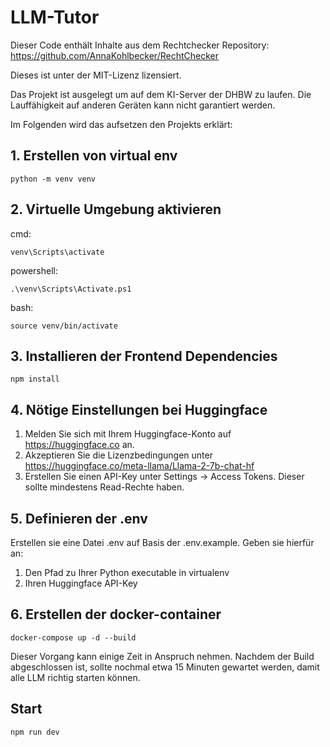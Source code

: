 # LLM-Tutor

Dieser Code enthält Inhalte aus dem Rechtchecker Repository: https://github.com/AnnaKohlbecker/RechtChecker

Dieses ist unter der MIT-Lizenz lizensiert.

Das Projekt ist ausgelegt um auf dem KI-Server der DHBW zu laufen. Die Lauffähigkeit auf anderen Geräten kann nicht garantiert werden.

Im Folgenden wird das aufsetzen den Projekts erklärt:

## 1. Erstellen von virtual env

```
python -m venv venv
```

## 2. Virtuelle Umgebung aktivieren

cmd:
```
venv\Scripts\activate
```

powershell:
```
.\venv\Scripts\Activate.ps1
```
bash:
```
source venv/bin/activate
```

## 3. Installieren der Frontend Dependencies
```
npm install 
```

## 4. Nötige Einstellungen bei Huggingface
1. Melden Sie sich mit Ihrem Huggingface-Konto auf https://huggingface.co an.
2. Akzeptieren Sie die Lizenzbedingungen unter https://huggingface.co/meta-llama/Llama-2-7b-chat-hf
3. Erstellen Sie einen API-Key unter Settings -> Access Tokens. Dieser sollte mindestens Read-Rechte haben.

## 5. Definieren der .env
Erstellen sie eine Datei .env auf Basis der .env.example.
Geben sie hierfür an:

1. Den Pfad zu Ihrer Python executable in virtualenv
2. Ihren Huggingface API-Key

## 6. Erstellen der docker-container
```
docker-compose up -d --build
```
Dieser Vorgang kann einige Zeit in Anspruch nehmen.
Nachdem der Build abgeschlossen ist, sollte nochmal etwa 15 Minuten gewartet werden, damit alle LLM richtig starten können.

## Start
```
npm run dev
```
